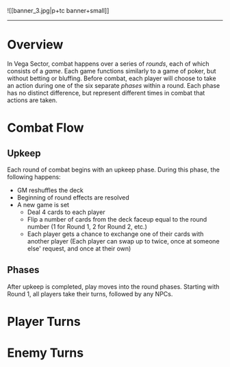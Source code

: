 ![[banner_3.jpg|p+tc banner+small]]
____
# Overview
In Vega Sector, combat happens over a series of *rounds*, each of which consists of a *game*. Each game functions similarly to a game of poker, but without betting or bluffing. Before combat, each player will choose to take an action during one of the six separate *phases* within a round.  Each phase has no distinct difference, but represent different times in combat that actions are taken.

# Combat Flow
## Upkeep
Each round of combat begins with an upkeep phase. During this phase, the following happens:
- GM reshuffles the deck
- Beginning of round effects are resolved
- A new game is set
	- Deal 4 cards to each player
	- Flip a number of cards from the deck faceup equal to the round number (1 for Round 1, 2 for Round 2, etc.)
	- Each player gets a chance to exchange one of their cards with another player (Each player can swap up to twice, once at someone else' request, and once at their own)

## Phases
After upkeep is completed, play moves into the round phases. Starting with Round 1, all players take their turns, followed by any NPCs.

# Player Turns

# Enemy Turns
